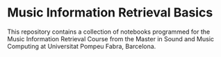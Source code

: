 # Music Information Retrieval Basics 
This repository contains a collection of notebooks programmed for the Music Information Retrieval Course from the Master in Sound and Music Computing at Universitat Pompeu Fabra, Barcelona.
